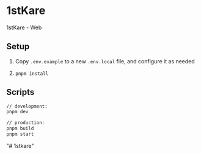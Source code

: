 # 1stKare

1stKare - Web

## Setup

1. Copy `.env.example` to a new `.env.local` file, and configure it as needed

2. `pnpm install`

## Scripts

```bash
// development:
pnpm dev

// production:
pnpm build
pnpm start
```
"# 1stkare" 
